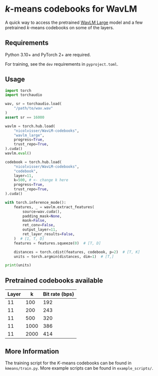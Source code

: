 # $k$-means codebooks for WavLM

A quick way to access the pretrained [WavLM Large](https://github.com/microsoft/unilm/tree/master/wavlm) model and a few pretrained $k$-means codebooks on some of the layers.

## Requirements

Python 3.10+ and PyTorch 2+ are required.

For training, see the `dev` requirements in `pyproject.toml`.

## Usage

```python
import torch
import torchaudio

wav, sr = torchaudio.load(
    "/path/to/wav.wav"
)
assert sr == 16000

wavlm = torch.hub.load(
    "nicolvisser/WavLM-codebooks",
    "wavlm_large",
    progress=True,
    trust_repo=True,
).cuda()
wavlm.eval()

codebook = torch.hub.load(
    "nicolvisser/WavLM-codebooks",
    "codebook",
    layer=11,
    k=500, # <- change k here
    progress=True,
    trust_repo=True,
).cuda()

with torch.inference_mode():
    features, _ = wavlm.extract_features(
        source=wav.cuda(),
        padding_mask=None,
        mask=False,
        ret_conv=False,
        output_layer=11,
        ret_layer_results=False,
    )  # [1, T, D]
    features = features.squeeze(0)  # [T, D]

    distances = torch.cdist(features, codebook, p=2)  # [T, K]
    units = torch.argmin(distances, dim=1)  # [T,]

print(units)

```

## Pretrained codebooks available

| Layer | k    | Bit rate (bps) |
| ----- | ---- | -------------- |
| 11    | 100  | 192            |
| 11    | 200  | 243            |
| 11    | 500  | 320            |
| 11    | 1000 | 386            |
| 11    | 2000 | 414            |

## More Information

The training script for the $K$-means codebooks can be found in `kmeans/train.py`.
More example scripts can be found in `example_scripts/`.
